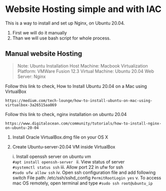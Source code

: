 # Website Hosting simple and with IAC
This is a way to install and set up Nginx, on Ubuntu 20.04.
 1. First we will do it manually
 2. Than we will use bash script for whole process.

## Manual website Hosting

> Note:
Ubuntu Installation
Host Machine:				Macbook
Virtualization Platform: 	VMWare Fusion 12.3
Virtual Machine:			Ubuntu 20.04
Web Server:					Nginx

Follow this link to check,
How to Install Ubuntu 20.04 on a Mac using VirtualBox
```
https://medium.com/tech-lounge/how-to-install-ubuntu-on-mac-using-virtualbox-3a26515aa869
```

Follow this link to check, nginx installation on ubuntu 20.04
```
https://www.digitalocean.com/community/tutorials/how-to-install-nginx-on-ubuntu-20-04
```

 1. Install Oracle VirtualBox.dmg file on your OS X
 2. Create Ubuntu-server-20.04 VM inside VirtualBox

	i. Install openssh server on ubuntu vm	
		```
		#apt install openssh-server 
		```	
	ii. View status of server 			
		```
		#systemctl status ssh
		```
	iii. Allow port 22 in ufw for ssh		
		```
		#sudo ufw allow ssh
		```
	iv. Open ssh configuration file and add following switch
		File path: /etc/ssh/sshd_config
			```
			PermitRootLogin yes
			```
	v. To access mac OS remotely, open terminal and type
		```
		#sudo ssh root@ubuntu_ip
		```
